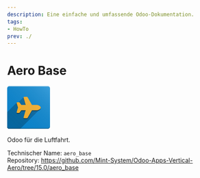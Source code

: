 ```yaml
---
description: Eine einfache und umfassende Odoo-Dokumentation.
tags:
- HowTo
prev: ./
---
```

# Aero Base
![icon](assets/icons_odoo_aero_base.png)

Odoo für die Luftfahrt.

Technischer Name: `aero_base`\
Repository: <https://github.com/Mint-System/Odoo-Apps-Vertical-Aero/tree/15.0/aero_base>
